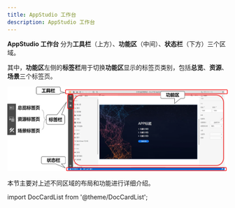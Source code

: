 ```yaml
---
title: AppStudio 工作台
description: AppStudio 工作台
---
```


**AppStudio 工作台** 分为**工具栏**（上方）、**功能区**（中间）、**状态栏**（下方）三个区域。

其中，**功能区**左侧的**标签栏**用于切换**功能区**显示的标签页类别，包括**总览**、**资源**、**场景**三个标签页。

![AppStudio 工作台](./1.png)

本节主要对上述不同区域的布局和功能进行详细介绍。

import DocCardList from '@theme/DocCardList';

<DocCardList />



